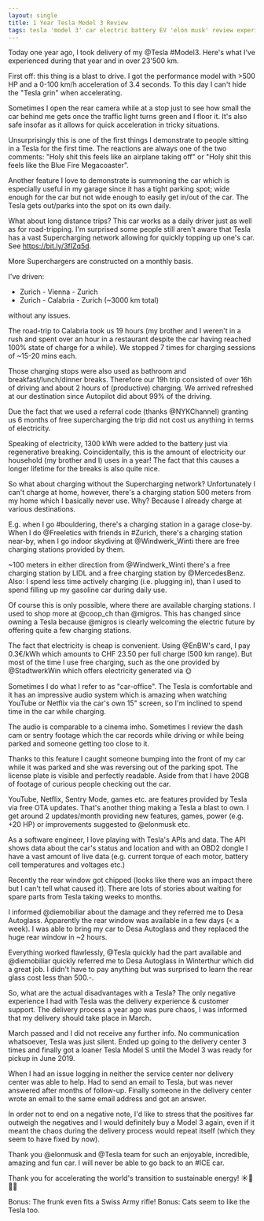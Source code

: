 ```yaml
---
layout: single
title: 1 Year Tesla Model 3 Review
tags: tesla 'model 3' car electric battery EV 'elon musk' review experience
---
```


Today one year ago, I took delivery of my @Tesla #Model3. Here's what I've experienced during that year and in over 23'500 km.

First off: this thing is a blast to drive. I got the performance model with >500 HP and a 0-100 km/h acceleration of 3.4 seconds. To this day I can't hide the "Tesla grin" when accelerating.

Sometimes I open the rear camera while at a stop just to see how small the car behind me gets once the traffic light turns green and I floor it. It's also safe insofar as it allows for quick acceleration in tricky situations.

Unsurprisingly this is one of the first things I demonstrate to people sitting in a Tesla for the first time. The reactions are always one of the two comments: "Holy shit this feels like an airplane taking off" or "Holy shit this feels like the Blue Fire Megacoaster".

Another feature I love to demonstrate is summoning the car which is especially useful in my garage since it has a tight parking spot; wide enough for the car but not wide enough to easily get in/out of the car. The Tesla gets out/parks into the spot on its own daily.

What about long distance trips? This car works as a daily driver just as well as for road-tripping. I'm surprised some people still aren't aware that Tesla has a vast Supercharging network allowing for quickly topping up one's car. See https://bit.ly/3fIZq5d.

More Superchargers are constructed on a monthly basis.

I've driven:

* Zurich - Vienna - Zurich
* Zurich - Calabria - Zurich (~3000 km total)

without any issues. 

The road-trip to Calabria took us 19 hours (my brother and I weren't in a rush and spent over an hour in a restaurant despite the car having reached 100% state of charge for a while). We stopped 7 times for charging sessions of ~15-20 mins each.

Those charging stops were also used as bathroom and breakfast/lunch/dinner breaks. Therefore our 19h trip consisted of over 16h of driving and about 2 hours of (productive) charging. We arrived refreshed at our destination since Autopilot did about 99% of the driving.

Due the fact that we used a referral code (thanks @NYKChannel) granting us 6 months of free supercharging the trip did not cost us anything in terms of electricity.

Speaking of electricity, 1300 kWh were added to the battery just via regenerative breaking. Coincidentally, this is the amount of electricity our household (my brother and I) uses in a year! The fact that this causes a longer lifetime for the breaks is also quite nice.

So what about charging without the Supercharging network? Unfortunately I can't charge at home, however, there's a charging station 500 meters from my home which I basically never use. Why? Because I already charge at various destinations.

E.g. when I go #bouldering, there's a charging station in a garage close-by. When I do @Freeletics with friends in #Zurich, there's a charging station near-by, when I go indoor skydiving at @Windwerk_Winti there are free charging stations provided by them.

~100 meters in either direction from @Windwerk_Winti there's a free charging station by LIDL and a free charging station by @MercedesBenz. Also: I spend less time actively charging (i.e. plugging in), than I used to spend filling up my gasoline car during daily use.

Of course this is only possible, where there are available charging stations. I used to shop more at @coop_ch than @migros. This has changed since owning a Tesla because @migros is clearly welcoming the electric future by offering quite a few charging stations.

The fact that electricity is cheap is convenient. Using @EnBW's card, I pay 0.3€/kWh which amounts to CHF 23.50 per full charge (500 km range). But most of the time I use free charging, such as the one provided by @StadtwerkWin which offers electricity generated via 🌞

Sometimes I do what I refer to as "car-office". The Tesla is comfortable and it has an impressive audio system which is amazing when watching YouTube or Netflix via the car's own 15" screen, so I'm inclined to spend time in the car while charging.

The audio is comparable to a cinema imho. Sometimes I review the dash cam or sentry footage which the car records while driving or while being parked and someone getting too close to it.

Thanks to this feature I caught someone bumping into the front of my car while it was parked and she was reversing out of the parking spot. The license plate is visible and perfectly readable. Aside from that I have 20GB of footage of curious people checking out the car.

YouTube, Netflix, Sentry Mode, games etc. are features provided by Tesla via free OTA updates. That's another thing making a Tesla a blast to own. I get around 2 updates/month providing new features, games, power (e.g. +20 HP) or improvements suggested to @elonmusk etc.

As a software engineer, I love playing with Tesla's APIs and data. The API shows data about the car's status and location and with an OBD2 dongle I have a vast amount of live data (e.g. current torque of each motor, battery cell temperatures and voltages etc.)

Recently the rear window got chipped (looks like there was an impact there but I can't tell what caused it). There are lots of stories about waiting for spare parts from Tesla taking weeks to months.

I informed @diemobiliar about the damage and they referred me to Desa Autoglass. Apparently the rear window was available in a few days (< a week). I was able to bring
my car to Desa Autoglass and they replaced the huge rear window in ~2 hours.

Everything worked flawlessly, @Tesla quickly had the part available and @diemobiliar quickly referred me to Desa Autoglass in Winterthur which did a great job. I didn't have to pay anything but was surprised to learn the rear glass cost less than 500.-.

So, what are the actual disadvantages with a Tesla? The only negative experience I had with Tesla was the delivery experience & customer support. The delivery process a year ago was pure chaos, I was informed that my delivery should take place in March.

March passed and I did not receive any further info. No communication whatsoever, Tesla was just silent. Ended up going to the delivery center 3 times and finally got a loaner Tesla Model S until the Model 3 was ready for pickup in June 2019.

When I had an issue logging in neither the service center nor delivery center was able to help. Had to send an email to Tesla, but was never answered after months of follow-up. Finally someone in the delivery center wrote an email to the same email address and got an answer.

In order not to end on a negative note, I'd like to stress that the positives far outweigh the negatives and I would definitely buy a Model 3 again, even if it meant the chaos during the delivery process would repeat itself (which they seem to have fixed by now).


Thank you @elonmusk and @Tesla team for such an enjoyable, incredible, amazing and fun car. I will never be able to go back to an #ICE car.

Thank you for accelerating the world's transition to sustainable energy! ☀️🔋🚗🌱



Bonus: The frunk even fits a Swiss Army rifle!
Bonus: Cats seem to like the Tesla too. 